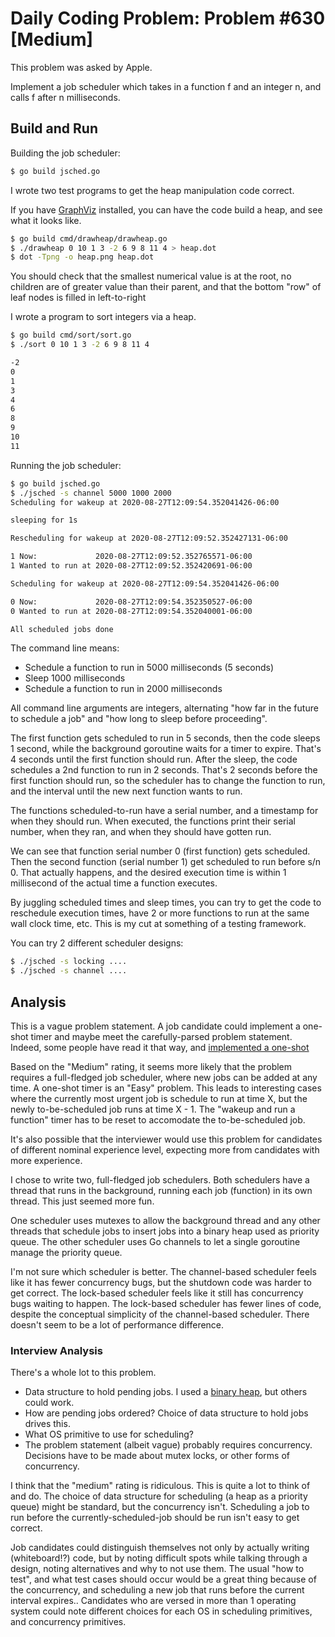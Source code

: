 # Daily Coding Problem: Problem #630 [Medium]

This problem was asked by Apple.

Implement a job scheduler which takes in a function f and an integer n,
and calls f after n milliseconds.

## Build and Run

Building the job scheduler:

```sh
$ go build jsched.go
```

I wrote two test programs to get the heap manipulation code correct.

If you have [GraphViz](https://graphviz.org/) installed, you can have the code build
a heap, and see what it looks like.

```sh
$ go build cmd/drawheap/drawheap.go
$ ./drawheap 0 10 1 3 -2 6 9 8 11 4 > heap.dot
$ dot -Tpng -o heap.png heap.dot
```
You should check that the smallest numerical value is at the root,
no children are of greater value than their parent,
and that the bottom "row" of leaf nodes is filled in left-to-right

I wrote a program to sort integers via a heap.

```sh
$ go build cmd/sort/sort.go
$ ./sort 0 10 1 3 -2 6 9 8 11 4

-2
0
1
3
4
6
8
9
10
11
```

Running the job scheduler:

```sh
$ go build jsched.go
$ ./jsched -s channel 5000 1000 2000
Scheduling for wakeup at 2020-08-27T12:09:54.352041426-06:00

sleeping for 1s

Rescheduling for wakeup at 2020-08-27T12:09:52.352427131-06:00

1 Now:             2020-08-27T12:09:52.352765571-06:00
1 Wanted to run at 2020-08-27T12:09:52.352420691-06:00

Scheduling for wakeup at 2020-08-27T12:09:54.352041426-06:00

0 Now:             2020-08-27T12:09:54.352350527-06:00
0 Wanted to run at 2020-08-27T12:09:54.352040001-06:00

All scheduled jobs done
```

The command line means:

* Schedule a function to run in 5000 milliseconds (5 seconds)
* Sleep 1000 milliseconds
* Schedule a function to run in 2000 milliseconds

All command line arguments are integers,
alternating "how far in the future to schedule a job"
and
"how long to sleep before proceeding".

The first function gets scheduled to run in 5 seconds,
then the code sleeps 1 second,
while the background goroutine waits for a timer to expire.
That's 4 seconds until the first function should run.
After the sleep, the code schedules a 2nd function to run in 2 seconds.
That's 2 seconds before the first function should run,
so the scheduler has to change the function to run,
and the interval until the new next function wants to run.

The functions scheduled-to-run have a serial number,
and a timestamp for when they should run.
When executed, the functions print their serial number,
when they ran,
and when they should have gotten run.

We can see that function serial number 0 (first function)
gets scheduled.
Then the second function (serial number 1) get scheduled to
run before s/n 0.
That actually happens,
and the desired execution time is
within 1 millisecond of the actual time a function executes.

By juggling scheduled times and sleep times,
you can try to get the code to reschedule execution times,
have 2 or more functions to run at the same wall clock time,
etc.
This is my cut at something of a testing framework.

You can try 2 different scheduler designs:

```sh
$ ./jsched -s locking ....
$ ./jsched -s channel ....
```

## Analysis

This is a vague problem statement.
A job candidate could implement a one-shot timer and maybe meet the
carefully-parsed problem statement.
Indeed, some people have read it that way,
and [implemented a one-shot](https://github.com/iamvictorli/Daily-Coding-Problem/blob/master/solutions/1-10/Problem10.js)

Based on the "Medium" rating,
it seems more likely that the problem requires a full-fledged job scheduler,
where new jobs can be added at any time.
A one-shot timer is an "Easy" problem.
This leads to interesting cases where the currently most urgent
job is schedule to run at time X,
but the newly to-be-scheduled job runs at time X - 1.
The "wakeup and run a function"
timer has to be reset to accomodate the to-be-scheduled job.

It's also possible that the interviewer would use this problem
for candidates of different nominal experience level,
expecting more from candidates with more experience.

I chose to write two, full-fledged job schedulers.
Both schedulers have a thread that runs in the background,
running each job (function) in its own thread.
This just seemed more fun.

One scheduler uses mutexes to allow the background thread
and any other threads that schedule jobs
to insert jobs into a binary heap used as priority queue.
The other scheduler uses Go channels to let a single goroutine
manage the priority queue.

I'm not sure which scheduler is better.
The channel-based scheduler feels like it has fewer concurrency bugs,
but the shutdown code was harder to get correct.
The lock-based scheduler feels like it still has concurrency bugs
waiting to happen.
The lock-based scheduler has fewer lines of code,
despite the conceptual simplicity of the channel-based scheduler.
There doesn't seem to be a lot of performance difference.

### Interview Analysis

There's a whole lot to this problem.

* Data structure to hold pending jobs.
I used a [binary heap](https://en.wikipedia.org/wiki/Binary_heap),
but others could work.
* How are pending jobs ordered?
Choice of data structure to hold jobs drives this.
* What OS primitive to use for scheduling?
* The problem statement (albeit vague) probably requires concurrency.
Decisions have to be made about mutex locks,
or other forms of concurrency.

I think that the "medium" rating is ridiculous.
This is quite a lot to think of and do.
The choice of data structure for scheduling (a heap as a priority queue)
might be standard,
but the concurrency isn't.
Scheduling a job to run before the currently-scheduled-job should be run
isn't easy to get correct.

Job candidates could distinguish themselves not only by
actually writing (whiteboard!?) code,
but by noting difficult spots while talking through a design,
noting alternatives and why to not use them.
The usual "how to test",
and what test cases should occur would be a great thing
because of the concurrency, and scheduling a new job
that runs before the current interval expires..
Candidates who are versed in more than 1 operating system
could note different choices for each OS in scheduling primitives,
and concurrency primitives.

